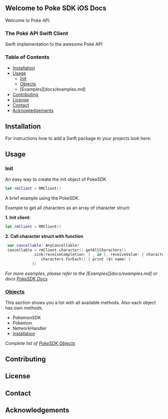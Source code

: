 ## Welcome to Poke SDK iOS Docs

Welcome to Poke API.


### The Poké API Swift Client

Swift implementation to the awesome Poké API


### Table of Contents 

- [Installation](#installation)
- [Usage](#usage)
  - [Init](#init)
  - [Objects](#objects)
  - [Examples][docs/examples.md]
- [Contributing](#contributing)
- [License](#license)
- [Contact](#contact)
- [Acknowledgements](#Acknowledgements)


<!-- INSTALLATION -->
## Installation

For instructions how to add a Swift package to your projects look here:



<!-- USAGE EXAMPLES -->
## Usage

### Init

An easy way to create the init object of PokeSDK

```swift
let rmClient = RMClient()
```

A brief example using the PokeSDK.

Example to get all characters as an array of character struct:

**1. Init client:**
```swift
let rmClient = RMClient()
```

**2. Call character struct with function**
```swift
 var cancellable: AnyCancellable?
 cancellable = rmClient.character().getAllCharacters()
            .sink(receiveCompletion: { _ in }, receiveValue: { characters in
                characters.forEach() { print ($0.name) }
            })
```

*For more examples, please refer to the [Examples][docs/examples.md] or docs [PokeSDK Docs](https://mahia113.github.io/pokeSDKiOS/)*


### [Objects](docs/objects.md)

This section shows you a list with all available methods. Also each object has own methods. 

- PokemonSDK
- Pokemon
- NetworkHandler
- [Installation](#installation)

*Complete list of [PokeSDK Objects](docs/objects.md)*

## Contributing

## License

## Contact

## Acknowledgements

